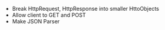 * Break HttpRequest, HttpResponse into smaller HttoObjects
* Allow client to GET and POST
* Make JSON Parser

